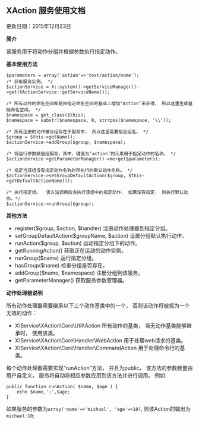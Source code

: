 ## XAction 服务使用文档
更新日期：2015年12月23日

**简介**

该服务用于将动作分组并根据参数执行指定动作。

**基本使用方法**

    $parameters = array('action'=>'text/action/name');
    /* 获取服务实例。 */
    $actionService = X::system()->getServiceManager()->get(XActionService::getServiceName());
    
    /* 所有动作的命名空间都是由指定命名空间的基础上增加‘Action’来获得， 所以这里生成基础命名空间。 */
    $namespace = get_class($this);
    $namespace = substr($namespace, 0, strrpos($namespace, '\\'));
    
    /* 所有注册的动作被分组存在于服务中， 所以这里需要指定组名。 */
    $group = $this->getName();
    $actionService->addGroup($group, $namespace);
    
    /* 将运行参数赋值给服务，其中，键值为‘action’的元素用于指定动作的名称。 */
    $actionService->getParameterManager()->merge($parameters);
    
    /* 指定当该组没有指定动作名称时所执行的默认动作名称。 */
    $actionService->setGroupDefaultAction($group, $this->getDefaultActionName());
    
    /* 执行指定组。  该方法调用后会执行该组中的指定动作， 如果没有指定， 则执行默认动作。*/
    $actionService->runGroup($group);
    
**其他方法**

- register($group, $action, $handler) 注册动作处理器到指定分组。
- setGroupDefaultAction($groupName, $action) 设置分组默认执行动作。
- runAction($group, $action) 运动指定分组下的动作。
- getRunningAction() 获取正在运动的动作实例。
- runGroup($name) 运行指定分组。
- hasGroup($name) 检查分组是否存在。
- addGroup($name, $namespace) 注册分组到该服务。
- getParameterManager() 获取服务参数管理器。

**动作处理器说明**

所有动作处理器需要继承以下三个动作基类中的一个， 否则该动作将被视为一个无效的动作：

- X\Service\XAction\Core\Util\Action 所有动作的基类， 当无动作基类能够继承时， 使用该类。
- X\Service\XAction\Core\Handler\WebAction 用于处理web请求的基类。
- X\Service\XAction\Core\Handler\CommandAction 用于处理命令行的基类。

每个动作处理器需要实现“runAction”方法， 并且为public， 该方法的参数数量由用户自定义， 服务将自动将相应参数应用到该方法并进行调用。
例如:

    public function runAction( $name, $age ) {
        echo $name,':',$age;
    }

如果服务的参数为`array('name'=>'michael', 'age'=>10)`, 则该Action的输出为`michael:10`;